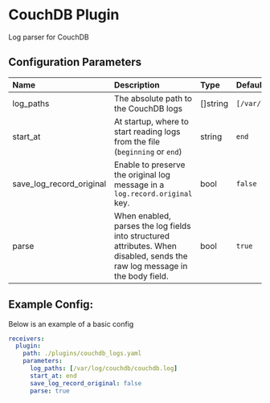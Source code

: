 # CouchDB Plugin

Log parser for CouchDB

## Configuration Parameters

| Name | Description | Type | Default | Required | Values |
|:-- |:-- |:-- |:-- |:-- |:-- |
| log_paths | The absolute path to the CouchDB logs | []string | `[/var/log/couchdb/couchdb.log]` | false |  |
| start_at | At startup, where to start reading logs from the file (`beginning` or `end`) | string | `end` | false | `beginning`, `end` |
| save_log_record_original | Enable to preserve the original log message in a `log.record.original` key. | bool | `false` | false |  |
| parse | When enabled, parses the log fields into structured attributes. When disabled, sends the raw log message in the body field. | bool | `true` | false |  |

## Example Config:

Below is an example of a basic config

```yaml
receivers:
  plugin:
    path: ./plugins/couchdb_logs.yaml
    parameters:
      log_paths: [/var/log/couchdb/couchdb.log]
      start_at: end
      save_log_record_original: false
      parse: true
```
